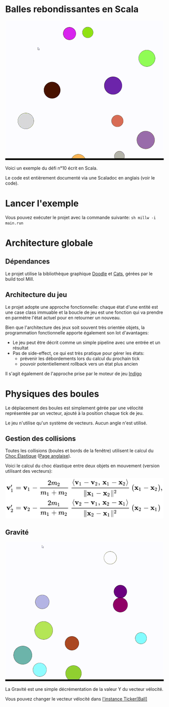 # Balles rebondissantes en Scala

![No Gravity](ball_no_gravity.gif)

Voici un exemple du défi n°10 écrit en Scala.

Le code est entièrement documenté via une Scaladoc en anglais (voir le code).

# Lancer l'exemple

Vous pouvez exécuter le projet avec la commande suivante: `sh millw -i main.run`

# Architecture globale

## Dépendances

Le projet utilise la bibliothèque graphique [Doodle](https://github.com/creativescala/doodle/) et
[Cats](https://typelevel.org/cats/), gérées par le build tool Mill.

## Architecture du jeu

Le projet adopte une approche fonctionnelle: chaque état d'une entité est une case class immuable et la boucle de jeu
est une fonction qui va prendre en parmètre l'état actuel pour en retourner un nouveau.

Bien que l'architecture des jeux soit souvent très orientée objets, la programmation fonctionnelle apporte également
son lot d'avantages:
- Le jeu peut être décrit comme un simple pipeline avec une entrée et un résultat
- Pas de side-effect, ce qui est très pratique pour gérer les états:
  - prévenir les débordements lors du calcul du prochain tick
  - pouvoir potentiellement rollback vers un état plus ancien

Il s'agit également de l'approche prise par le moteur de jeu [Indigo](https://indigoengine.io/)

# Physiques des boules

Le déplacement des boules est simplement gérée par une vélocité représentée par un vecteur, ajouté à la position chaque
tick de jeu.

Le jeu n'utilise qu'un système de vecteurs. Aucun angle n'est utilisé.

## Gestion des collisions

Toutes les collisions (boules et bords de la fenêtre) utilisent le calcul du
[Choc Élastique](https://fr.wikipedia.org/wiki/Choc_%C3%A9lastique)
([Page anglaise](https://en.wikipedia.org/wiki/Elastic_collision)).

Voici le calcul du choc élastique entre deux objets en mouvement (version utilisant des vecteurs):

![Choc Élastique](elastic_collision.svg)

## Gravité

![Gravity](ball_gravity.gif)

La Gravité est une simple décrémentation de la valeur Y du vecteur vélocité.

Vous pouvez changer le vecteur vélocité dans [l'instance Ticker\[Ball\]](https://github.com/NotANameServer/challenges/blob/master/defi10/scala/iltotore/main/src/io/github/iltotore/ball/package.scala#L31) 